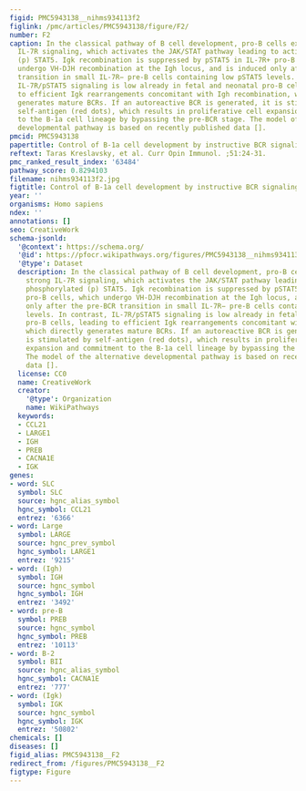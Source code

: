 ```yaml
---
figid: PMC5943138__nihms934113f2
figlink: /pmc/articles/PMC5943138/figure/F2/
number: F2
caption: In the classical pathway of B cell development, pro-B cells experience strong
  IL-7R signaling, which activates the JAK/STAT pathway leading to active, phosphorylated
  (p) STAT5. Igk recombination is suppressed by pSTAT5 in IL-7R+ pro-B cells, which
  undergo VH-DJH recombination at the Igh locus, and is induced only after the pre-BCR
  transition in small IL-7R− pre-B cells containing low pSTAT5 levels. In contrast,
  IL-7R/pSTAT5 signaling is low already in fetal and neonatal pro-B cells, leading
  to efficient Igk rearrangements concomitant with Igh recombination, which directly
  generates mature BCRs. If an autoreactive BCR is generated, it is stimulated by
  self-antigen (red dots), which results in proliferative cell expansion and commitment
  to the B-1a cell lineage by bypassing the pre-BCR stage. The model of the alternative
  developmental pathway is based on recently published data [].
pmcid: PMC5943138
papertitle: Control of B-1a cell development by instructive BCR signaling.
reftext: Taras Kreslavsky, et al. Curr Opin Immunol. ;51:24-31.
pmc_ranked_result_index: '63484'
pathway_score: 0.8294103
filename: nihms934113f2.jpg
figtitle: Control of B-1a cell development by instructive BCR signaling
year: ''
organisms: Homo sapiens
ndex: ''
annotations: []
seo: CreativeWork
schema-jsonld:
  '@context': https://schema.org/
  '@id': https://pfocr.wikipathways.org/figures/PMC5943138__nihms934113f2.html
  '@type': Dataset
  description: In the classical pathway of B cell development, pro-B cells experience
    strong IL-7R signaling, which activates the JAK/STAT pathway leading to active,
    phosphorylated (p) STAT5. Igk recombination is suppressed by pSTAT5 in IL-7R+
    pro-B cells, which undergo VH-DJH recombination at the Igh locus, and is induced
    only after the pre-BCR transition in small IL-7R− pre-B cells containing low pSTAT5
    levels. In contrast, IL-7R/pSTAT5 signaling is low already in fetal and neonatal
    pro-B cells, leading to efficient Igk rearrangements concomitant with Igh recombination,
    which directly generates mature BCRs. If an autoreactive BCR is generated, it
    is stimulated by self-antigen (red dots), which results in proliferative cell
    expansion and commitment to the B-1a cell lineage by bypassing the pre-BCR stage.
    The model of the alternative developmental pathway is based on recently published
    data [].
  license: CC0
  name: CreativeWork
  creator:
    '@type': Organization
    name: WikiPathways
  keywords:
  - CCL21
  - LARGE1
  - IGH
  - PREB
  - CACNA1E
  - IGK
genes:
- word: SLC
  symbol: SLC
  source: hgnc_alias_symbol
  hgnc_symbol: CCL21
  entrez: '6366'
- word: Large
  symbol: LARGE
  source: hgnc_prev_symbol
  hgnc_symbol: LARGE1
  entrez: '9215'
- word: (Igh)
  symbol: IGH
  source: hgnc_symbol
  hgnc_symbol: IGH
  entrez: '3492'
- word: pre-B
  symbol: PREB
  source: hgnc_symbol
  hgnc_symbol: PREB
  entrez: '10113'
- word: B-2
  symbol: BII
  source: hgnc_alias_symbol
  hgnc_symbol: CACNA1E
  entrez: '777'
- word: (Igk)
  symbol: IGK
  source: hgnc_symbol
  hgnc_symbol: IGK
  entrez: '50802'
chemicals: []
diseases: []
figid_alias: PMC5943138__F2
redirect_from: /figures/PMC5943138__F2
figtype: Figure
---
```


